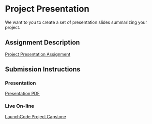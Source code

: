 # Project Presentation
We want to you to create a set of presentation slides summarizing your project.

## Assignment Description
[Project Presentation Assignment](https://education.launchcode.org/liftoff/assignments/project-presentation/)

## Submission Instructions

### Presentation

[Presentation PDF](https://docs.google.com/presentation/d/1tKZfkyelXP8WcaWCunFf-bwb3-Q0_sm-TqCydyaV0TU/edit?usp=sharing)


### Live On-line
[LaunchCode Project Capstone](https://dialysispatienttracker.azurewebsites.net/)
